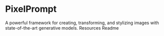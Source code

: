 # PixelPrompt
 A powerful framework for creating, transforming, and stylizing images with state-of-the-art generative models.  Resources  Readme
